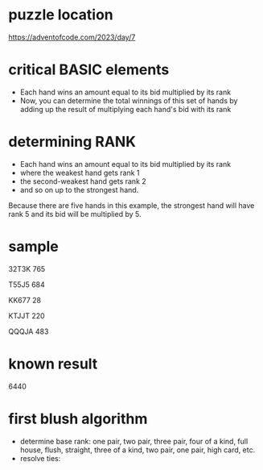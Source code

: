 # puzzle location

https://adventofcode.com/2023/day/7

# critical BASIC elements

- Each hand wins an amount equal to its bid multiplied by its rank
- Now, you can determine the total winnings of this set of hands by adding up the result of multiplying each hand's bid with its rank

# determining RANK
- Each hand wins an amount equal to its bid multiplied by its rank
- where the weakest hand gets rank 1
- the second-weakest hand gets rank 2
- and so on up to the strongest hand.

Because there are five hands in this example, the strongest hand will have rank 5 and its bid will be multiplied by 5.

# sample

32T3K 765

T55J5 684

KK677 28

KTJJT 220

QQQJA 483

# known result

6440

# first blush algorithm

- determine base rank: one pair, two pair, three pair, four of a kind, full house, flush, straight, three of a kind, two pair, one pair, high card, etc.
- resolve ties: